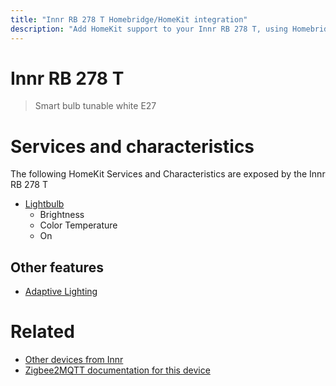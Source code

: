 ```yaml
---
title: "Innr RB 278 T Homebridge/HomeKit integration"
description: "Add HomeKit support to your Innr RB 278 T, using Homebridge, Zigbee2MQTT and homebridge-z2m."
---
```

<!---
This file has been GENERATED using src/docgen/docgen.ts
DO NOT EDIT THIS FILE MANUALLY!
-->
# Innr RB 278 T
> Smart bulb tunable white E27


# Services and characteristics
The following HomeKit Services and Characteristics are exposed by
the Innr RB 278 T

* [Lightbulb](../../light.md)
  * Brightness
  * Color Temperature
  * On

## Other features
* [Adaptive Lighting](../../light.md)

# Related
* [Other devices from Innr](../index.md#innr)
* [Zigbee2MQTT documentation for this device](https://www.zigbee2mqtt.io/devices/RB_278_T.html)
